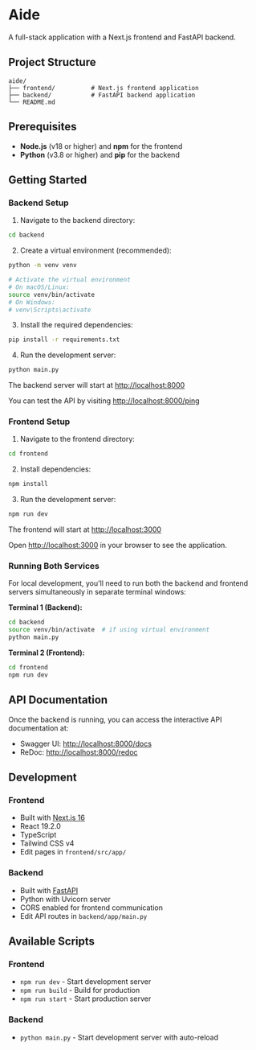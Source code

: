 # Aide

A full-stack application with a Next.js frontend and FastAPI backend.

## Project Structure

```
aide/
├── frontend/          # Next.js frontend application
├── backend/           # FastAPI backend application
└── README.md
```

## Prerequisites

- **Node.js** (v18 or higher) and **npm** for the frontend
- **Python** (v3.8 or higher) and **pip** for the backend

## Getting Started

### Backend Setup

1. Navigate to the backend directory:

```bash
cd backend
```

2. Create a virtual environment (recommended):

```bash
python -m venv venv

# Activate the virtual environment
# On macOS/Linux:
source venv/bin/activate
# On Windows:
# venv\Scripts\activate
```

3. Install the required dependencies:

```bash
pip install -r requirements.txt
```

4. Run the development server:

```bash
python main.py
```

The backend server will start at [http://localhost:8000](http://localhost:8000)

You can test the API by visiting [http://localhost:8000/ping](http://localhost:8000/ping)

### Frontend Setup

1. Navigate to the frontend directory:

```bash
cd frontend
```

2. Install dependencies:

```bash
npm install
```

3. Run the development server:

```bash
npm run dev
```

The frontend will start at [http://localhost:3000](http://localhost:3000)

Open [http://localhost:3000](http://localhost:3000) in your browser to see the application.

### Running Both Services

For local development, you'll need to run both the backend and frontend servers simultaneously in separate terminal windows:

**Terminal 1 (Backend):**

```bash
cd backend
source venv/bin/activate  # if using virtual environment
python main.py
```

**Terminal 2 (Frontend):**

```bash
cd frontend
npm run dev
```

## API Documentation

Once the backend is running, you can access the interactive API documentation at:

- Swagger UI: [http://localhost:8000/docs](http://localhost:8000/docs)
- ReDoc: [http://localhost:8000/redoc](http://localhost:8000/redoc)

## Development

### Frontend

- Built with [Next.js 16](https://nextjs.org/)
- React 19.2.0
- TypeScript
- Tailwind CSS v4
- Edit pages in `frontend/src/app/`

### Backend

- Built with [FastAPI](https://fastapi.tiangolo.com/)
- Python with Uvicorn server
- CORS enabled for frontend communication
- Edit API routes in `backend/app/main.py`

## Available Scripts

### Frontend

- `npm run dev` - Start development server
- `npm run build` - Build for production
- `npm run start` - Start production server

### Backend

- `python main.py` - Start development server with auto-reload
